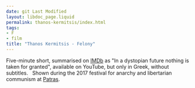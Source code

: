 ```yaml
---
date: git Last Modified
layout: libdoc_page.liquid
permalink: thanos-kermitsis/index.html
tags:
- F
- film
title: "Thanos Kermitsis - Felony"
---
```


Five-minute short, summarised on <a href="http://www.imdb.com/title/tt3740506/?ref_=fn_al_tt_3">IMDb</a> as "In a  dystopian future nothing is taken for granted", available on YouTube, but only  in Greek, without subtitles.
 
Shown during the 2017 festival for anarchy and libertarian  communism at <a href="vhttp://www.sf-encyclopedia.com/entry/toxic_avenger_the"> Patras</a>.